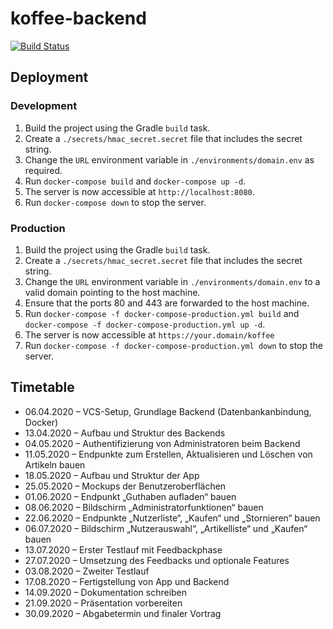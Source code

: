 # koffee-backend

[![Build Status](https://travis-ci.com/DerYeger/koffee-backend.svg?token=juB9bV6tFyoA5v7Hx1o4&branch=develop)](https://travis-ci.com/DerYeger/koffee-backend)

## Deployment

### Development

1. Build the project using the Gradle `build` task.
2. Create a `./secrets/hmac_secret.secret` file that includes the secret string.
3. Change the `URL` environment variable in `./environments/domain.env` as required.
4. Run `docker-compose build` and `docker-compose up -d`.
5. The server is now accessible at `http://localhost:8080`.
6. Run `docker-compose down` to stop the server.

### Production

1. Build the project using the Gradle `build` task.
2. Create a `./secrets/hmac_secret.secret` file that includes the secret string.
3. Change the `URL` environment variable in `./environments/domain.env` to a valid domain pointing to the host machine.
4. Ensure that the ports 80 and 443 are forwarded to the host machine.
5. Run `docker-compose -f docker-compose-production.yml build` and `docker-compose -f docker-compose-production.yml up -d`.
6. The server is now accessible at `https://your.domain/koffee`
7. Run `docker-compose -f docker-compose-production.yml down` to stop the server.

## Timetable

* 06.04.2020 – VCS-Setup, Grundlage Backend (Datenbankanbindung, Docker)
* 13.04.2020 – Aufbau und Struktur des Backends
* 04.05.2020 – Authentifizierung von Administratoren beim Backend
* 11.05.2020 – Endpunkte zum Erstellen, Aktualisieren und Löschen von Artikeln bauen
* 18.05.2020 – Aufbau und Struktur der App
* 25.05.2020 – Mockups der Benutzeroberflächen
* 01.06.2020 – Endpunkt „Guthaben aufladen“ bauen 
* 08.06.2020 – Bildschirm „Administratorfunktionen“ bauen
* 22.06.2020 – Endpunkte „Nutzerliste“, „Kaufen“ und „Stornieren“ bauen
* 06.07.2020 – Bildschirm „Nutzerauswahl“, „Artikelliste“ und „Kaufen“ bauen
* 13.07.2020 – Erster Testlauf mit Feedbackphase
* 27.07.2020 – Umsetzung des Feedbacks und optionale Features
* 03.08.2020 – Zweiter Testlauf
* 17.08.2020 – Fertigstellung von App und Backend
* 14.09.2020 – Dokumentation schreiben
* 21.09.2020 – Präsentation vorbereiten
* 30.09.2020 – Abgabetermin und finaler Vortrag

